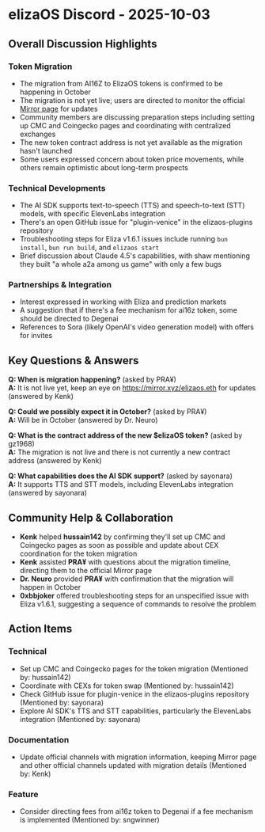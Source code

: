 # elizaOS Discord - 2025-10-03

## Overall Discussion Highlights

### Token Migration
- The migration from AI16Z to ElizaOS tokens is confirmed to be happening in October
- The migration is not yet live; users are directed to monitor the official [Mirror page](https://mirror.xyz/elizaos.eth) for updates
- Community members are discussing preparation steps including setting up CMC and Coingecko pages and coordinating with centralized exchanges
- The new token contract address is not yet available as the migration hasn't launched
- Some users expressed concern about token price movements, while others remain optimistic about long-term prospects

### Technical Developments
- The AI SDK supports text-to-speech (TTS) and speech-to-text (STT) models, with specific ElevenLabs integration
- There's an open GitHub issue for "plugin-venice" in the elizaos-plugins repository
- Troubleshooting steps for Eliza v1.6.1 issues include running `bun install`, `bun run build`, and `elizaos start`
- Brief discussion about Claude 4.5's capabilities, with shaw mentioning they built "a whole a2a among us game" with only a few bugs

### Partnerships & Integration
- Interest expressed in working with Eliza and prediction markets
- A suggestion that if there's a fee mechanism for ai16z token, some should be directed to Degenai
- References to Sora (likely OpenAI's video generation model) with offers for invites

## Key Questions & Answers

**Q: When is migration happening?** (asked by PRA¥)  
**A:** It is not live yet, keep an eye on https://mirror.xyz/elizaos.eth for updates (answered by Kenk)

**Q: Could we possibly expect it in October?** (asked by PRA¥)  
**A:** Will be in October (answered by Dr. Neuro)

**Q: What is the contract address of the new $elizaOS token?** (asked by gz1968)  
**A:** The migration is not live and there is not currently a new contract address (answered by Kenk)

**Q: What capabilities does the AI SDK support?** (asked by sayonara)  
**A:** It supports TTS and STT models, including ElevenLabs integration (answered by sayonara)

## Community Help & Collaboration

- **Kenk** helped **hussain142** by confirming they'll set up CMC and Coingecko pages as soon as possible and update about CEX coordination for the token migration
- **Kenk** assisted **PRA¥** with questions about the migration timeline, directing them to the official Mirror page
- **Dr. Neuro** provided **PRA¥** with confirmation that the migration will happen in October
- **0xbbjoker** offered troubleshooting steps for an unspecified issue with Eliza v1.6.1, suggesting a sequence of commands to resolve the problem

## Action Items

### Technical
- Set up CMC and Coingecko pages for the token migration (Mentioned by: hussain142)
- Coordinate with CEXs for token swap (Mentioned by: hussain142)
- Check GitHub issue for plugin-venice in the elizaos-plugins repository (Mentioned by: sayonara)
- Explore AI SDK's TTS and STT capabilities, particularly the ElevenLabs integration (Mentioned by: sayonara)

### Documentation
- Update official channels with migration information, keeping Mirror page and other official channels updated with migration details (Mentioned by: Kenk)

### Feature
- Consider directing fees from ai16z token to Degenai if a fee mechanism is implemented (Mentioned by: sngwinner)